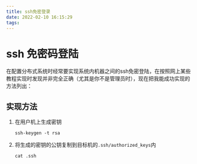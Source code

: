 ```yaml
---
title: ssh免密登录
date: 2022-02-10 16:15:29
tags:
---
```


# ssh 免密码登陆
在配置分布式系统时经常要实现系统内机器之间的ssh免密登陆，在按照网上某些教程实现时发现并非完全正确（尤其是你不是管理员时），现在把我能成功实现的方法列出：
## 实现方法
1. 在用户机上生成密钥

   ```shell
   ssh-keygen -t rsa
   ```

2. 将生成的密钥的公钥复制到目标机的`.ssh/authorized_keys`内

   ```shell
   cat .ssh

